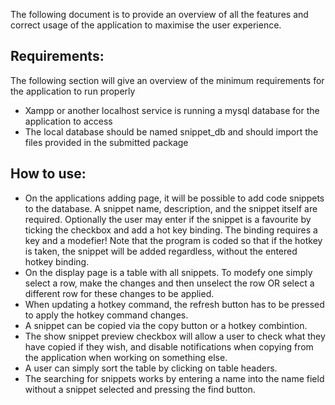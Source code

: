﻿The following document is to provide an overview of all the features and correct usage of the application to maximise the user experience.
## Requirements:
The following section will give an overview of the minimum requirements for the application to run properly
* Xampp or another localhost service is running a mysql database for the application to access
* The local database should be named snippet_db and should import the files provided in the submitted package

## How to use:

* On the applications adding page, it will be possible to add code snippets to the database. A snippet name, description, and the snippet itself are required. 
	Optionally the user may enter if the snippet is a favourite by ticking the checkbox and add a hot key binding. The binding requires a key and a modefier! Note that the program is coded so that if the hotkey is taken, the snippet will be added regardless, without the entered hotkey binding.
* On the display page is a table with all snippets. To modefy one simply select a row, make the changes and then unselect the row OR select a different row for these changes to be applied.
* When updating a hotkey command, the refresh button has to be pressed to apply the hotkey command changes. 
* A snippet can be copied via the copy button or a hotkey combintion.
* The show snippet preview checkbox will allow a user to check what they have copied if they wish, and disable notifications when copying from the application when working on something else. 
* A user can simply sort the table by clicking on table headers. 
* The searching for snippets works by entering a name into the name field without a snippet selected and pressing the find button.